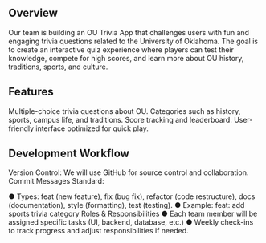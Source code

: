 Overview
--------
Our team is building an OU Trivia App that challenges users with fun and engaging trivia questions related to the University of Oklahoma. The goal is to create an interactive quiz experience where players can test their knowledge, compete for high scores, and learn more about OU history, traditions, sports, and culture.
 
Features
--------
Multiple-choice trivia questions about OU.
Categories such as history, sports, campus life, and traditions.
Score tracking and leaderboard.
User-friendly interface optimized for quick play.
 
Development Workflow
--------------------
Version Control: We will use GitHub for source control and collaboration.
Commit Messages Standard:

● Types: feat (new feature), fix (bug fix), refactor (code restructure), docs (documentation), style (formatting), test (testing).
● Example: feat: add sports trivia category
Roles & Responsibilities
● Each team member will be assigned specific tasks (UI, backend, database, etc.)
● Weekly check-ins to track progress and adjust responsibilities if needed.
 

 
 
 
 